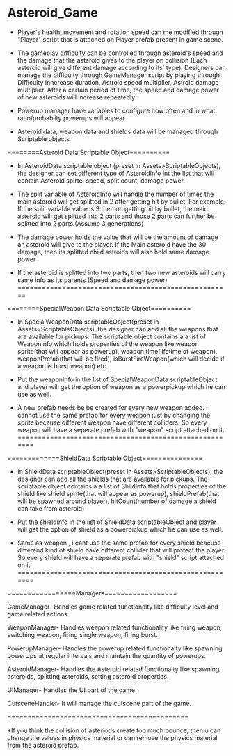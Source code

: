 # Asteroid_Game

- Player's health, movement and rotation speed can me modified through "Player" script that is attached on Player prefab present in game scene.

- The gameplay difficulty can be controlled through asteroid's speed and the damage that the asteroid gives to the player on collision (Each asteroid will give different damage according to its' type). Designers can manage the difficulty through GameManager script by playing through Difficulty inncrease duration, Astroid speed multiplier, Astroid damage multiplier.
After a certain period of time, the speed and damage power of new asteroids will increase repeatedly.

- Powerup manager have variables to configure how often and in what ratio/probablity powerups will appear. 

- Asteroid data, weapon data and shields data will be managed through Scriptable objects


========Asteroid Data Scriptable Object==========

- In AsteroidData scriptable object (preset in Assets>ScriptableObjects), the designer can set different type of AsteroidInfo int the list that will contain Asteroid spirte, speed, split count, damage power.

- The split variable of AsteroidInfo will handle the number of times the main asteroid will get splitted in 2 after getting hit by bullet. For example: If the split variable value is 3 then on getting hit by bullet, the main asteroid will get splitted into 2 parts and those 2 parts can further be splitted into 2 parts.(Assume 3 generations)

- The damage power holds the value that will be the amount of damage an asteroid will give to the player. If the Main asteroid have the 30 damage, then its splitted child astroids will also hold same damage power

- If the asteroid is splitted into two parts, then two new asteroids will carry same info as its parents (Speed and damage power)
=====================================================


========SpecialWeapon Data Scriptable Object==========

- In SpecialWeaponData scriptableObject(preset in Assets>ScriptableObjects), the designer can add all the weapons that are available for pickups. The scriptable object contains a a list of WeaponInfo which holds properties of the weapon like weapon sprite(that will appear as powerup), weapon time(lifetime of weapon), weaponPrefab(that will be fired), isBurstFireWeapon(which will decide if a weapon is burst weapon) etc.

- Put the weaponInfo in the list of SpecialWeaponData scriptableObject and player will get the option of weapon as a powerpickup which he can use as well.

- A new prefab needs be be created for every new weapon added. I cannot use the same prefab for every weapon just by changing the sprite because different weapon have different colliders. So every weapon will have a seperate prefab with "weapon" script attached on it.
=======================================================


=============ShieldData Scriptable Object===============

- In ShieldData scriptableObject(preset in Assets>ScriptableObjects), the designer can add all the shields that are available for pickups. The scriptable object contains a a list of ShildInfo that holds properties of the shield like shield sprite(that will appear as powerup), shieldPrefab(that will be spawned around player), hitCount(number of damage a shield can take from asteroid)

- Put the shieldInfo in the list of ShieldData scriptableObject and player will get the option of shield as a powerpickup which he can use as well.

- Same as weapon , i cant use the same prefab for every shield beacuse differend kind of shield have different collider that will protect the player. So every shield will have a seperate prefab with "shield" script attached on it.
=======================================================


=================Managers==================

GameManager- Handles game related functionalty like difficulty level and game related actions

WeaponManager- Handles weapon related functionality like firing weapon, switching weapon, firing single weapon, firing burst.

PowerupManager- Handles the powerup related functionalty like spawning powerUps at regular intervals and maintain the quantity of powerups.

AsteroidManager- Handles the Asteroid related functionalty like spawning asteroids, splitting asteroids, setting asteroid properties.

UIManager- Handles the UI part of the game.

CutsceneHandler- It will manage the cutscene part of the game.

=============================================

*If you think the collision of asteriods create too much bounce, then u can change the values in physics material or can remove the physics material from the asteroid prefab.





